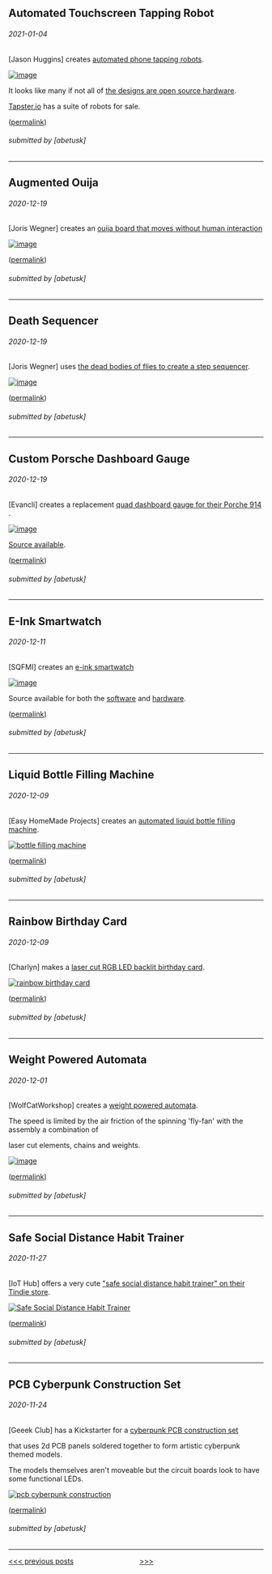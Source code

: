 Automated Touchscreen Tapping Robot
----

###### 2021-01-04

\[Jason Huggins\] creates [automated phone tapping robots](https://tapster.io/).

[![image](img/2021-01-04_tapperbot.gif)](https://www.youtube.com/watch?v=VhGNVHUi8PM)

It looks like many if not all of [the designs are open source hardware](https://github.com/tapsterbot).

[Tapster.io](https://tapster.io/) has a suite of robots for sale.

([permalink](https://web.archive.org/web/20210105003331/https://www.youtube.com/watch?v=VhGNVHUi8PM))

###### submitted by \[abetusk\]



---


Augmented Ouija
---


###### 2020-12-19

\[Joris Wegner\] creates an [ouija board that moves without human interaction](https://joriswegner.de/augmented-ouija/)

[![image](img/2020-12-19_ouija.gif)](https://joriswegner.de/augmented-ouija/)

([permalink](https://web.archive.org/web/20201219163519/https://joriswegner.de/augmented-ouija/))

###### submitted by \[abetusk\]

---


Death Sequencer
----


###### 2020-12-19

\[Joris Wegner\] uses [the dead bodies of flies to create a step sequencer](https://joriswegner.de/death-sequencer/).

[![image](img/2020-12-19_death-sequencer.gif)](https://joriswegner.de/death-sequencer/)

([permalink](https://web.archive.org/web/20201219142503/https://joriswegner.de/death-sequencer/))

###### submitted by \[abetusk\]

---


Custom Porsche Dashboard Gauge
----


###### 2020-12-19

\[Evancli\] creates a replacement [quad dashboard gauge for their Porche 914](https://hackaday.io/project/176375-porsche-quad-gauge) .

[![image](img/2020-12-19_porsche-gague.jpg)](https://hackaday.io/project/176375-porsche-quad-gauge)

[Source available](https://github.com/Evancli/porsche-quad-gauge).

([permalink](https://web.archive.org/web/20201219142027/https://hackaday.io/project/176375-porsche-quad-gauge))

###### submitted by \[abetusk\]

---


E-Ink Smartwatch
----


###### 2020-12-11

\[SQFMI\] creates an [e-ink smartwatch](https://github.com/sqfmi/Watchy)

[![image](img/2020-12-11_watchy.gif)](https://github.com/sqfmi/Watchy)

Source available for both the [software](https://github.com/sqfmi/Watchy) and [hardware](https://github.com/sqfmi/Watchy-Hardware).

([permalink](https://web.archive.org/web/20201211132149/https://twitter.com/sqfmi/status/1332110199264567297))

###### submitted by \[abetusk\]

---


Liquid Bottle Filling Machine
----


###### 2020-12-09

\[Easy HomeMade Projects\] creates an [automated liquid bottle filling machine](https://youtu.be/2Hz9KbxDWls).

[![bottle filling machine](img/2020-12-09_filling-machine.gif)](https://youtu.be/2Hz9KbxDWls)

([permalink](https://web.archive.org/web/20201209091138if_/https://www.youtube.com/watch?v=2Hz9KbxDWls&feature=youtu.be))

###### submitted by \[abetusk\]

---


Rainbow Birthday Card
----


###### 2020-12-09

\[Charlyn\] makes a [laser cut RGB LED backlit birthday card](https://charlyn.codes/mini-make-light-up-birthday-card/).

[![rainbow birthday card](img/2020-12-09_rainbow-card.gif)](https://charlyn.codes/mini-make-light-up-birthday-card/)

([permalink](https://web.archive.org/web/20201209084811/https://charlyn.codes/mini-make-light-up-birthday-card/))

###### submitted by \[abetusk\]

---


Weight Powered Automata
----


###### 2020-12-01

\[WolfCatWorkshop\] creates a [weight powered automata](https://www.patreon.com/posts/project-of-month-44420893).

The speed is limited by the air friction of the spinning 'fly-fan' with the assembly a combination of

laser cut elements, chains and weights.

[![image](img/2020-12-01_weight-automata.gif)](https://www.patreon.com/posts/project-of-month-44420893)

([permalink](https://web.archive.org/web/20201201231636/https://www.patreon.com/posts/project-of-month-44420893))

###### submitted by \[abetusk\]

---


Safe Social Distance Habit Trainer
----


###### 2020-11-27

\[IoT Hub\] offers a very cute ["safe social distance habit trainer" on their Tindie store](https://www.tindie.com/products/iothub/safe-social-distance-habit-trainer/).

[![Safe Social Distance Habit Trainer](img/2020-11-27-safe-social-distance.jpg)](https://www.tindie.com/products/iothub/safe-social-distance-habit-trainer/)

([permalink](https://web.archive.org/web/20201117201153/https://www.tindie.com/products/iothub/safe-social-distance-habit-trainer/))

###### submitted by \[abetusk\]

---


PCB Cyberpunk Construction Set
----


###### 2020-11-24

\[Geeek Club\] has a Kickstarter for a [cyberpunk PCB construction set](https://www.kickstarter.com/projects/geeekclub/geeek-club-cyber-punk-printer-circuit-board-construction-set)

that uses 2d PCB panels soldered together to form artistic cyberpunk themed models.

The models themselves aren't moveable but the circuit boards look to have some functional LEDs.

[![pcb cyberpunk construction](img/2020-11-24-pcb-cyberpunk.jpg)](https://www.kickstarter.com/projects/geeekclub/geeek-club-cyber-punk-printer-circuit-board-construction-set)

([permalink](https://web.archive.org/web/20201117183451/https://www.kickstarter.com/projects/geeekclub/geeek-club-cyber-punk-printer-circuit-board-construction-set))

###### submitted by \[abetusk\]

---





[<<< previous posts](6.html) &nbsp; &nbsp; &nbsp; &nbsp; &nbsp; &nbsp; &nbsp; &nbsp; &nbsp; &nbsp; &nbsp; &nbsp; &nbsp; &nbsp; &nbsp; &nbsp; [>>>](4.html)



